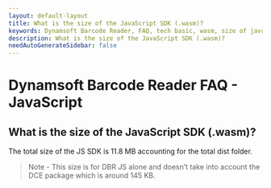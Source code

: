 ```yaml
---
layout: default-layout
title: What is the size of the JavaScript SDK (.wasm)?
keywords: Dynamsoft Barcode Reader, FAQ, tech basic, wasm, size of javascript sdk
description: What is the size of the JavaScript SDK (.wasm)?
needAutoGenerateSidebar: false
---
```


# Dynamsoft Barcode Reader FAQ - JavaScript

## What is the size of the JavaScript SDK (.wasm)?

The total size of the JS SDK is 11.8 MB accounting for the total dist folder.

> Note - This size is for DBR JS alone and doesn’t take into account the DCE package which is around 145 KB.
